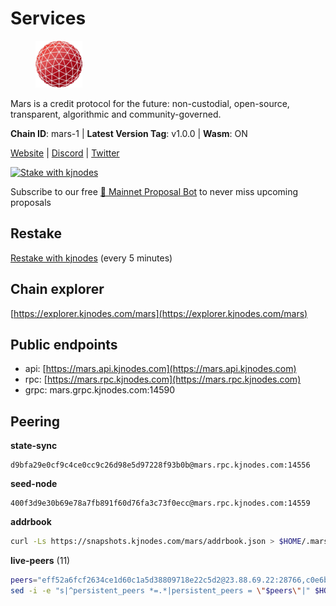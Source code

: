 # Services

<figure><img src="https://raw.githubusercontent.com/kj89/cosmos-images/main/logos/mars.png" alt=""><figcaption></figcaption></figure>

Mars is a credit protocol for the future: non-custodial,  open-source, transparent, algorithmic and community-governed.

**Chain ID**: mars-1 | **Latest Version Tag**: v1.0.0 | **Wasm**: ON

[Website](https://marsprotocol.io) | [Discord](https://discord.gg/marsprotocol) | [Twitter](https://twitter.com/mars_protocol)

[![Stake with kjnodes](https://i.ibb.co/cr44Q8j/button-stake-with-kjnodes.png)](https://restake.app/mars/marsvaloper1p9t4gr40rnpdwqacxgcqp7ffrfw908nu020g4n)

Subscribe to our free [🤖 Mainnet Proposal Bot](https://t.me/kjnodes_proposal_bot) to never miss upcoming proposals

## Restake

[Restake with kjnodes](https://restake.app/mars/marsvaloper1p9t4gr40rnpdwqacxgcqp7ffrfw908nu020g4n) (every 5 minutes)
## Chain explorer
[https://explorer.kjnodes.com/mars](https://explorer.kjnodes.com/mars)

## Public endpoints

* api: [https://mars.api.kjnodes.com](https://mars.api.kjnodes.com)
* rpc: [https://mars.rpc.kjnodes.com](https://mars.rpc.kjnodes.com)
* grpc: mars.grpc.kjnodes.com:14590

## Peering

**state-sync**

```text
d9bfa29e0cf9c4ce0cc9c26d98e5d97228f93b0b@mars.rpc.kjnodes.com:14556
```

**seed-node**

```text
400f3d9e30b69e78a7fb891f60d76fa3c73f0ecc@mars.rpc.kjnodes.com:14559
```

**addrbook**
```bash
curl -Ls https://snapshots.kjnodes.com/mars/addrbook.json > $HOME/.mars/config/addrbook.json
```

**live-peers** (11)
```bash
peers="eff52a6fcf2634ce1d60c1a5d38809718e22c5d2@23.88.69.22:28766,c0e6bf4193accabc14171ce163e704dcec5ea5df@51.91.215.170:36095,c46be592341987eae20ac681cb08d2abcc02ab9a@137.74.4.20:2000,76969af1bccdd4dcc511741b171c3d4ccb837ba6@146.59.85.223:18556,d9bfa29e0cf9c4ce0cc9c26d98e5d97228f93b0b@65.109.88.38:14556,530b1964bc17bca6457311f1c2d5a2f3d25b297a@51.81.155.97:18556,d0dbb50a474888b8bed04bf8a23ac6b8bae443ee@5.79.79.80:18095,931f46cc338f59222c22565e216a16f57bbb9782@95.217.164.44:26656,9ceeff8c0ea31114d668fcf01fc2f74ea5037ba8@213.32.24.201:26656,463f8be52fc3e0f1fe28cd0ec95bd726d85682ec@135.181.18.112:55556,89757803f40da51678451735445ad40d5b15e059@169.155.44.75:26656"
sed -i -e "s|^persistent_peers *=.*|persistent_peers = \"$peers\"|" $HOME/.mars/config/config.toml
```
